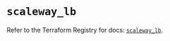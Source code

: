 # `scaleway_lb`

Refer to the Terraform Registry for docs: [`scaleway_lb`](https://registry.terraform.io/providers/scaleway/scaleway/2.59.0/docs/resources/lb).
